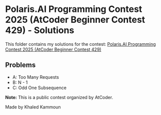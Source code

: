 # Polaris.AI Programming Contest 2025 (AtCoder Beginner Contest 429) - Solutions

This folder contains my solutions for the contest: [Polaris.AI Programming Contest 2025 (AtCoder Beginner Contest 429)](https://atcoder.jp/contests/abc429)

## Problems

- A: Too Many Requests
- B: N - 1
- C: Odd One Subsequence

**Note:** This is a public contest organized by AtCoder.

Made by Khaled Kammoun
